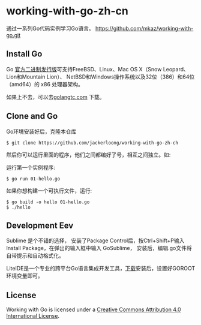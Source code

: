 # working-with-go-zh-cn

通过一系列Go代码实例学习Go语言。 https://github.com/mkaz/working-with-go.git

## Install Go

Go [官方二进制发行版](https://golang.org/dl/)可支持FreeBSD、Linux、Mac OS X（Snow Leopard、Lion和Mountain Lion）、 NetBSD和Windows操作系统以及32位（386）和64位（amd64）的 x86 处理器架构。

如果上不去，可以去[golangtc.com](http://golangtc.com/download) 下载。

## Clone and Go

Go环境安装好后，克隆本仓库
	
	$ git clone https://github.com/jackerloong/working-with-go-zh-ch

然后你可以运行里面的程序，他们之间都编好了号，相互之间独立。如:

运行第一个实例程序:

	$ go run 01-hello.go

如果你想构建一个可执行文件，运行:

	$ go build -o hello 01-hello.go
	$ ./hello

## Development Eev

Sublime 是个不错的选择， 安装了Package Control后，按Ctrl+Shift+P输入Install Package，在弹出的输入框中输入 GoSublime， 安装后，编辑.go文件将自带提示和自动格式化。

LiteIDE是一个专业的跨平台Go语言集成开发工具，[下载](http://golangtc.com/download/liteide)安装后，设置好GOROOT环境变量即可。

## License

Working with Go is licensed under a <a rel="license" href="http://creativecommons.org/licenses/by/4.0/">Creative Commons Attribution 4.0 International License</a>. 
